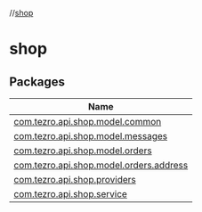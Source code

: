 //[shop](index.md)



# shop  


## Packages  
  
|  Name | 
|---|
| <a name="com.tezro.api.shop.model.common////PointingToDeclaration/"></a>[com.tezro.api.shop.model.common](shop/com.tezro.api.shop.model.common/index.md)|
| <a name="com.tezro.api.shop.model.messages////PointingToDeclaration/"></a>[com.tezro.api.shop.model.messages](shop/com.tezro.api.shop.model.messages/index.md)|
| <a name="com.tezro.api.shop.model.orders////PointingToDeclaration/"></a>[com.tezro.api.shop.model.orders](shop/com.tezro.api.shop.model.orders/index.md)|
| <a name="com.tezro.api.shop.model.orders.address////PointingToDeclaration/"></a>[com.tezro.api.shop.model.orders.address](shop/com.tezro.api.shop.model.orders.address/index.md)|
| <a name="com.tezro.api.shop.providers////PointingToDeclaration/"></a>[com.tezro.api.shop.providers](shop/com.tezro.api.shop.providers/index.md)|
| <a name="com.tezro.api.shop.service////PointingToDeclaration/"></a>[com.tezro.api.shop.service](shop/com.tezro.api.shop.service/index.md)|

